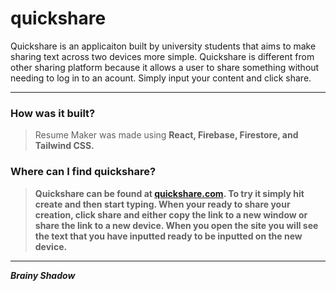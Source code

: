  <h1>quickshare</h1>

Quickshare is an applicaiton built by university students that aims to make sharing text across two devices more simple. Quickshare is different from other sharing platform because it allows a user to share something without needing to log in to an acount. Simply input your content and click share.
 
-------------------------------------------------------------------------------------------------------------------------------------------------------------------------

 <h3>How was it built?</h3>

> Resume Maker was made using <b>React<b>, <b>Firebase<b>, <b>Firestore<b>, and <b>Tailwind CSS<b>.  
 
 <h3>Where can I find quickshare?</h3>

> Quickshare can be found at <a href="https://quickshare.com">quickshare.com</a>. To try it simply hit create and then start typing. When your ready to share your creation, click share and either copy the link to a new window or share the link to a new device. When you open the site you will see the text that you have inputted ready to be inputted on the new device.

 
-------------------------------------------------------------------------------------------------------------------------------------------------------------------------
  
<i>Brainy Shadow</i>

